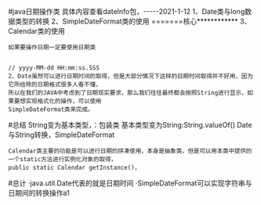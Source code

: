 #java日期操作类   具体内容查看dateInfo包，-----2021-1-12
    1、Date类与long数据类型的转换
    2、SimpleDateFormat类的使用 =======核心************
    3、Calendar类的使用
    
    如果要操作日期一定要使用日期类
    
    
    // yyyy-MM-dd HH:mm:ss.SSS
    2、Date虽然可以进行日期时间的取得，但是大部分情况下这样的日期时间取得并不好用，因为它所给除的日期格式很多人看不懂，
    所以在我们的JAVA中考虑到了日期现实要求，那么我们往往最终都会按照String进行显示，如果要想实现格式化的操作，可以使用
    SimpleDateFormat类来完成。
    
#总结
    String变为基本类型，：包装类
    基本类型变为String:String.valueOf()
    Date与String转换，SimpleDateFormat
    
    Calendar类主要的功能是可以进行日期的拼凑使用，本身是抽象类，但是可以用本类中提供的一个static方法进行实例化对象的取得，
    public static Calendar getInstance()，
    
    
#总计
    ·java.util.Date代表的就是日期时间
    ·SimpleDateFormat可以实现字符串与日期间的转换操作a1
    